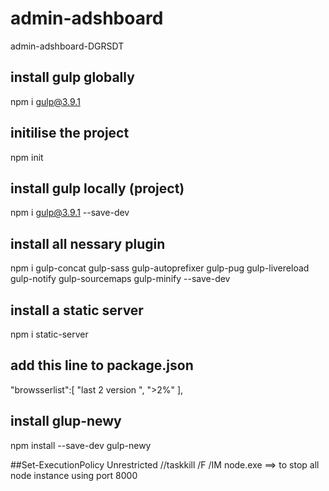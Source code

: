 # admin-adshboard
admin-adshboard-DGRSDT

## install gulp globally 
npm i gulp@3.9.1

## initilise the project
npm init

## install gulp locally (project)
npm i gulp@3.9.1 --save-dev

## install all nessary plugin
npm i gulp-concat gulp-sass gulp-autoprefixer gulp-pug gulp-livereload gulp-notify gulp-sourcemaps gulp-minify --save-dev

## install a static server 
npm i static-server

## add this line to package.json
 "browsserlist":[
    "last 2 version ",
    ">2%"
  ],


## install glup-newy
npm install --save-dev gulp-newy

##Set-ExecutionPolicy Unrestricted
//taskkill /F /IM node.exe   ==> to stop all node instance using port 8000
